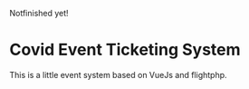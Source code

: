 Notfinished yet!

# Covid Event Ticketing System 
This is a little event system based on VueJs and flightphp.

